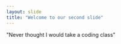 ```yaml
---
layout: slide
title: "Welcome to our second slide"
---
```

"Never thought I would take a coding class"
